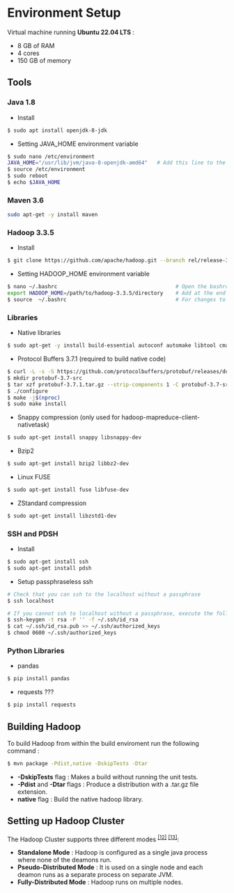# Environment Setup

Virtual machine running **Ubuntu 22.04 LTS** :
  * 8 GB of RAM 
  * 4 cores
  * 150 GB of memory

## Tools <a name="tool"></a>

### Java 1.8 <a name="java1.8"></a>
* Install
```bash
$ sudo apt install openjdk-8-jdk
```

* Setting JAVA_HOME environment variable 
```bash
$ sudo nano /etc/environment                    
JAVA_HOME="/usr/lib/jvm/java-8-openjdk-amd64"   # Add this line to the end of the file
$ source /etc/environment                       
$ sudo reboot                                   
$ echo $JAVA_HOME                         
```

### Maven 3.6 <a name="maven3.6"></a>
```bash
sudo apt-get -y install maven
```

### Hadoop 3.3.5 <a name="hadoop3"></a>
* Install
```bash
$ git clone https://github.com/apache/hadoop.git --branch rel/release-3.3.5 --single-branch
```
* Setting HADOOP_HOME environment variable
```bash
$ nano ~/.bashrc                                      # Open the bashrc file
export HADOOP_HOME=/path/to/hadoop-3.3.5/directory    # Add at the end of the file
$ source  ~/.bashrc                                   # For changes to take effect
```

### Libraries <a name="l"></a>

* Native libraries
```bash
$ sudo apt-get -y install build-essential autoconf automake libtool cmake zlib1g-dev pkg-config libssl-dev libsasl2-dev
```

* Protocol Buffers 3.7.1 (required to build native code)
```bash
$ curl -L -s -S https://github.com/protocolbuffers/protobuf/releases/download/v3.7.1/protobuf-java-3.7.1.tar.gz -o protobuf-3.7.1.tar.gz
$ mkdir protobuf-3.7-src
$ tar xzf protobuf-3.7.1.tar.gz --strip-components 1 -C protobuf-3.7-src && cd protobuf-3.7-src
$ ./configure
$ make -j$(nproc)
$ sudo make install
```

* Snappy compression (only used for hadoop-mapreduce-client-nativetask)
```bash
$ sudo apt-get install snappy libsnappy-dev
```
* Bzip2
```bash
$ sudo apt-get install bzip2 libbz2-dev
```
* Linux FUSE
```bash
$ sudo apt-get install fuse libfuse-dev
```
* ZStandard compression
```bash
$ sudo apt-get install libzstd1-dev
```

### SSH and PDSH <a name="ssh"></a>
* Install 
```bash
$ sudo apt-get install ssh
$ sudo apt-get install pdsh
```
* Setup passphraseless ssh

```bash
# Check that you can ssh to the localhost without a passphrase
$ ssh localhost

# If you cannot ssh to localhost without a passphrase, execute the following commands
$ ssh-keygen -t rsa -P '' -f ~/.ssh/id_rsa
$ cat ~/.ssh/id_rsa.pub >> ~/.ssh/authorized_keys
$ chmod 0600 ~/.ssh/authorized_keys
```

### Python Libraries <a name="pl"></a>
* pandas
```bash
$ pip install pandas
```
* requests ???
```bash
$ pip install requests
```

## Building Hadoop <a name="build"></a>
To build Hadoop from within the build enviroment run the following command :

```bash
$ mvn package -Pdist,native -DskipTests -Dtar
```
* **-DskipTests** flag : Makes a build without running the unit tests. 
* **-Pdist** and **-Dtar** flags :  Produce a distribution with a .tar.gz file extension.
* **native** flag : Build the native hadoop library.

## Setting up Hadoop Cluster <a name="cluster"></a>
The Hadoop Cluster supports three different modes  <sup>[[12]](References.md#singlenode)</sup> <sup>[[13]](References.md#clustermodes)</sup>:
* **Standalone Mode** : Hadoop is configured as a single java process where none of the deamons run.
* **Pseudo-Distributed Mode** : It is used on a single node and each deamon runs as a separate process on separate JVM.
* **Fully-Distributed Mode** : Hadoop runs on multiple nodes.